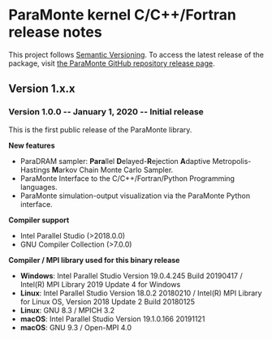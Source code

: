 # ParaMonte kernel C/C++/Fortran release notes

This project follows [Semantic Versioning](https://semver.org/). 
To access the latest release of the package, visit [the ParaMonte GitHub repository release page](https://github.com/cdslaborg/paramonte/releases).  

## **Version 1.x.x**  

### **Version 1.0.0** -- January 1, 2020 -- Initial release  

This is the first public release of the ParaMonte library.  

**New features**  

- ParaDRAM sampler: **Para**llel **D**elayed-**R**ejection **A**daptive Metropolis-Hastings **M**arkov Chain Monte Carlo Sampler.  
- ParaMonte Interface to the C/C++/Fortran/Python Programming languages.  
- ParaMonte simulation-output visualization via the ParaMonte Python interface.  

**Compiler support**  

- Intel Parallel Studio (>2018.0.0)
- GNU Compiler Collection (>7.0.0)

**Compiler / MPI library used for this binary release**  

- **Windows**: Intel Parallel Studio Version 19.0.4.245 Build 20190417 / Intel(R) MPI Library 2019 Update 4 for Windows
- **Linux**: Intel Parallel Studio Version 18.0.2 20180210 / Intel(R) MPI Library for Linux OS, Version 2018 Update 2 Build 20180125
- **Linux**: GNU 8.3 / MPICH 3.2
- **macOS**: Intel Parallel Studio Version 19.1.0.166 20191121
- **macOS**: GNU 9.3 / Open-MPI 4.0
